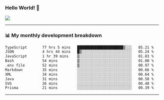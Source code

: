 ### Hello World! 👋

<a>
  <img align="center" src="https://github-readme-stats.vercel.app/api?username=megatunger&count_private=true&include_all_commits=true&bg_color=30,56CCF2,2F80ED&title_color=fff&text_color=fff" />
</a>

------
### 📊 My monthly development breakdown

<!--START_SECTION:waka-->

```txt
TypeScript       77 hrs 5 mins   █████████████████████▒░░░   85.21 %
JSON             4 hrs 44 mins   █▒░░░░░░░░░░░░░░░░░░░░░░░   05.24 %
JavaScript       1 hr 39 mins    ▒░░░░░░░░░░░░░░░░░░░░░░░░   01.83 %
Bash             54 mins         ▒░░░░░░░░░░░░░░░░░░░░░░░░   01.00 %
.env file        52 mins         ▒░░░░░░░░░░░░░░░░░░░░░░░░   00.97 %
Markdown         35 mins         ░░░░░░░░░░░░░░░░░░░░░░░░░   00.66 %
XML              34 mins         ░░░░░░░░░░░░░░░░░░░░░░░░░   00.64 %
Java             31 mins         ░░░░░░░░░░░░░░░░░░░░░░░░░   00.58 %
SVG              26 mins         ░░░░░░░░░░░░░░░░░░░░░░░░░   00.48 %
Prisma           21 mins         ░░░░░░░░░░░░░░░░░░░░░░░░░   00.39 %
```

<!--END_SECTION:waka-->

------
